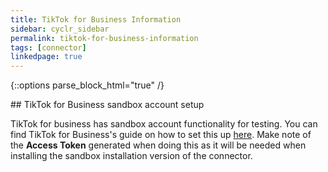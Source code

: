 ```yaml
---
title: TikTok for Business Information
sidebar: cyclr_sidebar
permalink: tiktok-for-business-information
tags: [connector]
linkedpage: true
---
```

{::options parse_block_html="true" /}
<section class="card">

<a name="tiktok-for-business-sandbox-account-setup"></a>

</section>
<section class="card">
## TikTok for Business sandbox account setup

TikTok for business has sandbox account functionality for testing. You can find TikTok for Business's guide on how to set this up [here](https://ads.tiktok.com/marketing_api/docs?id=1738855331457026). Make note of the **Access Token** generated when doing this as it will be needed when installing the sandbox installation version of the connector.

</section>
